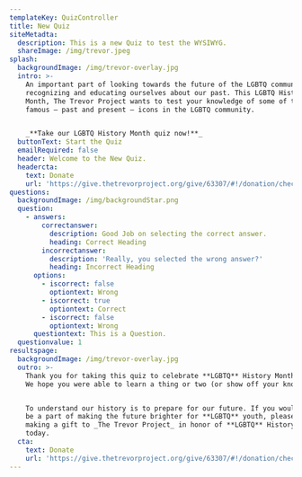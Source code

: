 ```yaml
---
templateKey: QuizController
title: New Quiz
siteMetadta:
  description: This is a new Quiz to test the WYSIWYG.
  shareImage: /img/trevor.jpeg
splash:
  backgroundImage: /img/trevor-overlay.jpg
  intro: >-
    An important part of looking towards the future of the LGBTQ community is
    recognizing and educating ourselves about our past. This LGBTQ History
    Month, The Trevor Project wants to test your knowledge of some of the most
    famous — past and present — icons in the LGBTQ community. 


    _**Take our LGBTQ History Month quiz now!**_
  buttonText: Start the Quiz
  emailRequired: false
  header: Welcome to the New Quiz.
  headercta:
    text: Donate
    url: 'https://give.thetrevorproject.org/give/63307/#!/donation/checkout'
questions:
  backgroundImage: /img/backgroundStar.png
  question:
    - answers:
        correctanswer:
          description: Good Job on selecting the correct answer.
          heading: Correct Heading
        incorrectanswer:
          description: 'Really, you selected the wrong answer?'
          heading: Incorrect Heading
      options:
        - iscorrect: false
          optiontext: Wrong
        - iscorrect: true
          optiontext: Correct
        - iscorrect: false
          optiontext: Wrong
      questiontext: This is a Question.
  questionvalue: 1
resultspage:
  backgroundImage: /img/trevor-overlay.jpg
  outro: >-
    Thank you for taking this quiz to celebrate **LGBTQ** History Month with us.
    We hope you were able to learn a thing or two (or show off your knowledge)! 


    To understand our history is to prepare for our future. If you would like to
    be a part of making the future brighter for **LGBTQ** youth, please consider
    making a gift to _The Trevor Project_ in honor of **LGBTQ** History Month
    today.
  cta:
    text: Donate
    url: 'https://give.thetrevorproject.org/give/63307/#!/donation/checkout'
---
```


